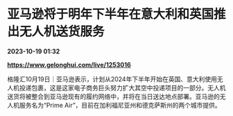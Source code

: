# 亚马逊将于明年下半年在意大利和英国推出无人机送货服务

**2023-10-19 01:32**

**https://www.gelonghui.com/live/1253016**

格隆汇10月19日｜亚马逊表示，计划从2024年下半年开始在英国、意大利使用无人机投递包裹，这是这家电子商务巨头努力扩大其空中投递项目的一部分。无人机送货将被整合到亚马逊现有的履约网络中，并将在当日送达地点部署。亚马逊的无人机服务名为“Prime Air”，目前在加利福尼亚州和德克萨斯州的两个城市提供。